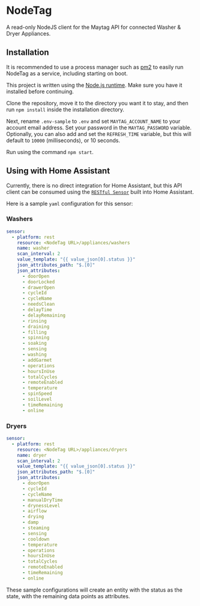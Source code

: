 # NodeTag
 A read-only NodeJS client for the Maytag API for connected Washer & Dryer Appliances.

## Installation
It is recommended to use a process manager such as [pm2](https://pm2.keymetrics.io/) to easily run NodeTag as a service, including starting on boot.

This project is written using the [Node.js runtime](https://nodejs.org/en/download/).  Make sure you have it installed before continuing.

Clone the repository, move it to the directory you want it to stay, and then run `npm install` inside the installation directory.

Next, rename `.env-sample` to `.env` and set `MAYTAG_ACCOUNT_NAME` to your account email address.  Set your password in the `MAYTAG_PASSWORD` variable.
Optionally, you can also add and set the `REFRESH_TIME` variable, but this will default to `10000` (milliseconds), or 10 seconds.

Run using the command `npm start`.

## Using with Home Assistant
Currently, there is no direct integration for Home Assistant, but this API client
can be consumed using the [`RESTful Sensor`](https://www.home-assistant.io/integrations/sensor.rest/) built into Home Assistant.

Here is a sample `yaml` configuration for this sensor:
### Washers
```yaml
sensor:
  - platform: rest
    resource: <NodeTag URL>/appliances/washers
    name: washer
    scan_interval: 2
    value_template: "{{ value_json[0].status }}"
    json_attributes_path: "$.[0]"
    json_attributes:
      - doorOpen
      - doorLocked
      - drawerOpen
      - cycleId
      - cycleName
      - needsClean
      - delayTime
      - delayRemaining
      - rinsing
      - draining
      - filling
      - spinning
      - soaking
      - sensing
      - washing
      - addGarmet
      - operations
      - hoursInUse
      - totalCycles
      - remoteEnabled
      - temperature
      - spinSpeed
      - soilLevel
      - timeRemaining
      - online
```

### Dryers
```yaml
sensor:
  - platform: rest
    resource: <NodeTag URL>/appliances/dryers
    name: dryer
    scan_interval: 2
    value_template: "{{ value_json[0].status }}"
    json_attributes_path: "$.[0]"
    json_attributes:
      - doorOpen
      - cycleId
      - cycleName
      - manualDryTime
      - drynessLevel
      - airflow
      - drying
      - damp
      - steaming
      - sensing
      - cooldown
      - temperature
      - operations
      - hoursInUse
      - totalCycles
      - remoteEnabled
      - timeRemaining
      - online
```

These sample configurations will create an entity with the status as the state, with the remaining data points as attributes.